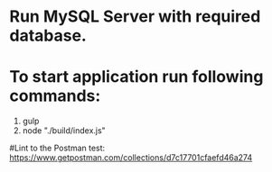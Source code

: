 # Run MySQL Server with required database.

# To start application run following commands:
1. gulp
2. node "./build/index.js"

#Lint to the Postman test:
https://www.getpostman.com/collections/d7c17701cfaefd46a274